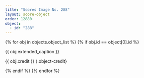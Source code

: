 ```yaml
---
title: "Scores Image No. 288"
layout: score-object
order: 12880
object:
  - id: "288"
---
```


{% for obj in objects.object_list %}
{% if obj.id == object[0].id %}

{{ obj.extended_caption }}

{{ obj.credit }} {.object-credit}

{% endif %}
{% endfor %}
